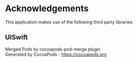 # Acknowledgements
This application makes use of the following third party libraries:

## UISwift

Merged Pods by cocoapods-pod-merge plugin  
Generated by CocoaPods - https://cocoapods.org
